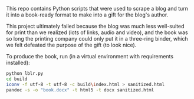 This repo contains Python scripts that were used to scrape a blog and turn it into a book-ready format to make into a gift for the blog's author.

This project ultimately failed because the blog was much less well-suited for print than we realized (lots of links, audio and video), and the book was so long the printing company could only put it in a three-ring binder, which we felt defeated the purpose of the gift (to look nice).

To produce the book, run (in a virtual environment with requirements installed):

```bash
python lblr.py
cd build
iconv -f utf-8 -t utf-8 -c build\index.html > sanitized.html
pandoc -s -o "book.docx" -t html5 -t docx sanitized.html
```
